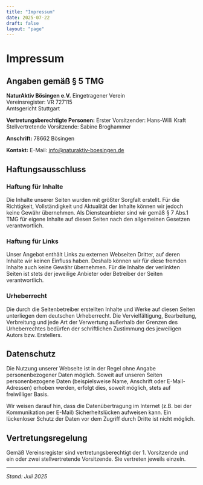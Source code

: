 ```yaml
---
title: "Impressum"
date: 2025-07-22
draft: false
layout: "page"
---
```


# Impressum

## Angaben gemäß § 5 TMG

**NaturAktiv Bösingen e.V.**
Eingetragener Verein<br>
Vereinsregister: VR 727115<br>
Amtsgericht Stuttgart<br>

**Vertretungsberechtigte Personen:**
Erster Vorsitzender: Hans-Willi Kraft<br>
Stellvertretende Vorsitzende: Sabine Broghammer<br>

**Anschrift:**
78662 Bösingen


**Kontakt:**
E-Mail: info@naturaktiv-boesingen.de


## Haftungsausschluss

### Haftung für Inhalte

Die Inhalte unserer Seiten wurden mit größter Sorgfalt erstellt. Für die Richtigkeit, Vollständigkeit und Aktualität der Inhalte können wir jedoch keine Gewähr übernehmen. Als Diensteanbieter sind wir gemäß § 7 Abs.1 TMG für eigene Inhalte auf diesen Seiten nach den allgemeinen Gesetzen verantwortlich.

### Haftung für Links

Unser Angebot enthält Links zu externen Webseiten Dritter, auf deren Inhalte wir keinen Einfluss haben. Deshalb können wir für diese fremden Inhalte auch keine Gewähr übernehmen. Für die Inhalte der verlinkten Seiten ist stets der jeweilige Anbieter oder Betreiber der Seiten verantwortlich.

### Urheberrecht

Die durch die Seitenbetreiber erstellten Inhalte und Werke auf diesen Seiten unterliegen dem deutschen Urheberrecht. Die Vervielfältigung, Bearbeitung, Verbreitung und jede Art der Verwertung außerhalb der Grenzen des Urheberrechtes bedürfen der schriftlichen Zustimmung des jeweiligen Autors bzw. Erstellers.

## Datenschutz

Die Nutzung unserer Webseite ist in der Regel ohne Angabe personenbezogener Daten möglich. Soweit auf unseren Seiten personenbezogene Daten (beispielsweise Name, Anschrift oder E-Mail-Adressen) erhoben werden, erfolgt dies, soweit möglich, stets auf freiwilliger Basis.

Wir weisen darauf hin, dass die Datenübertragung im Internet (z.B. bei der Kommunikation per E-Mail) Sicherheitslücken aufweisen kann. Ein lückenloser Schutz der Daten vor dem Zugriff durch Dritte ist nicht möglich.

## Vertretungsregelung

Gemäß Vereinsregister sind vertretungsberechtigt der 1. Vorsitzende und ein oder zwei stellvertretende Vorsitzende. Sie vertreten jeweils einzeln.

---

*Stand: Juli 2025*
